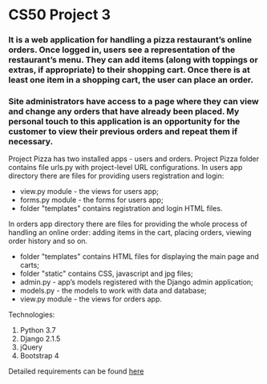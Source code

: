 # CS50 Project 3

### It is a web application for handling a pizza restaurant’s online orders.  Once logged in, users see a representation of the restaurant’s menu. They can add items (along with toppings or extras, if appropriate) to their shopping cart. Once there is at least one item in a shopping cart, the user can place an order.
### Site administrators have access to a page where they can view and change any orders that have already been placed. My personal touch to this application is an opportunity for the customer to view their previous orders and repeat them if necessary.

Project Pizza has two installed apps - users and orders. 
Project Pizza folder contains file urls.py with project-level URL configurations.
In users app directory there are files for providing users registration and login:
* view.py module - the views for users app;
* forms.py module - the forms for users app;
* folder "templates" contains registration and login HTML files.

In orders app directory there are files for providing the whole process of handling an online order: adding items in the cart, placing orders, viewing order history and so on.
* folder "templates" contains HTML files for displaying the main page and carts;
* folder "static" contains CSS, javascript and jpg files;
* admin.py - app’s models registered with the Django admin application;
* models.py - the models to work with data and database;
* view.py module - the views for orders app.

Technologies:
1. Python 3.7
2. Django 2.1.5
3. jQuery
4. Bootstrap 4


Detailed requirements can be found [here](https://docs.cs50.net/web/2020/x/projects/3/project3.html)